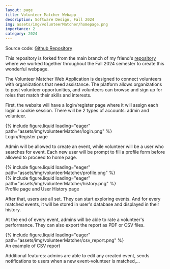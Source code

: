 ```yaml
---
layout: page
title: Volunteer Matcher Webapp
description: Software Design, Fall 2024
img: assets/img/volunteerMatcher/homepage.png
importance: 2
category: 2024
---
```


Source code:
[Github Repository](https://github.com/cindyddang/VolunteerMatcher) 

This repository is forked from the main branch of my friend's [repository](https://github.com/Ryan-Gunawan/COSC-4353) where we worked together throughout the Fall 2024 semester to create this wonderful webpage.

The Volunteer Matcher Web Application is designed to connect volunteers with organizations that need assistance. The platform allows organizations to post volunteer opportunities, and volunteers can browse and sign up for roles that match their skills and interests. 

First, the website will have a login/register page where it will assign each login a cookie session. There will be 2 types of accounts: admin and volunteer. 

<div class="row">
    <div class="col-sm mt-3 mt-md-0">
        {% include figure.liquid loading="eager" path="assets/img/volunteerMatcher/login.png" %}
    </div>
</div>
<div class="caption">
    Login/Register page
</div>

Admin will be allowed to create an event, while volunteer will be a user who searches for event. Each new user will be prompt to fill a profile form before allowed to proceed to home page.


<div class="row justify-content-sm-center">
    <div class="col-sm mt-3 mt-md-0">
        {% include figure.liquid loading="eager" path="assets/img/volunteerMatcher/profile.png" %}
    </div>
    <div class="col-sm mt-3 mt-md-0">
        {% include figure.liquid loading="eager" path="assets/img/volunteerMatcher/history.png" %}
    </div>
</div>
<div class="caption">
    Profile page and User History page
</div>

After that, users are all set. They can start exploring events. And for every matched events, it will be stored in user's database and displayed in their history.

At the end of every event, admins will be able to rate a volunteer's performance. They can also export the report as PDF or CSV files. 

<div class="row">
    <div class="col-sm mt-3 mt-md-0">
        {% include figure.liquid loading="eager" path="assets/img/volunteerMatcher/csv_report.png" %}
    </div>
</div>
<div class="caption">
    An example of CSV report
</div>

Additional features: admins are able to edit any created event, sends notifications to users when a new event-volunteer is matched,...